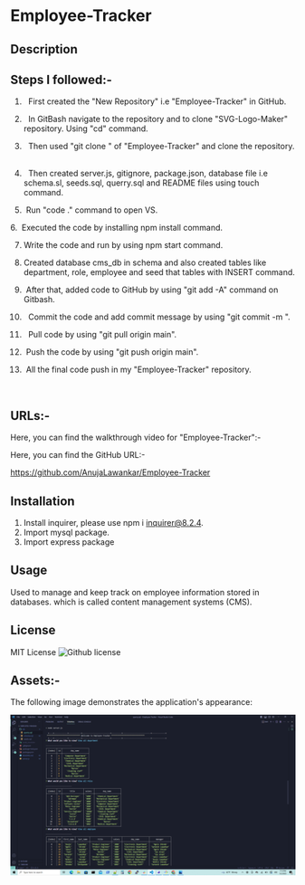 # Employee-Tracker


## Description
     


## Steps I followed:-

1.   First  created the "New Repository" i.e "Employee-Tracker" in GitHub.

2.   In GitBash  navigate to the repository and  to clone "SVG-Logo-Maker" repository. Using "cd" command.

3.   Then used "git clone <ssh key>" of "Employee-Tracker" and clone the repository.
  
4.   Then  created server.js, gitignore, package.json, database file i.e schema.sl, seeds.sql, querry.sql and README files using touch command.

5.  Run "code ." command to open VS.

6.  Executed the code by installing npm install command.

7.  Write the code and run by using npm start command.

8. Created  database cms_db in schema and also created tables like department, role, employee and seed that tables with INSERT command.

9.  After that, added code to GitHub by using "git add -A" command on Gitbash. 
 
10.   Commit the code and add commit message by using "git commit -m <message>".

11.   Pull code by using "git pull origin main".

12.  Push the code by using "git push origin main".

13.  All the final code push in my "Employee-Tracker" repository.


 

## URLs:-
Here, you can find the walkthrough video for "Employee-Tracker":- 





Here, you can find the GitHub URL:-

https://github.com/AnujaLawankar/Employee-Tracker


## Installation

1. Install inquirer, please use npm i inquirer@8.2.4.
2. Import mysql package.
3. Import express package




## Usage

Used to manage and keep track on employee information stored in databases. which is called content management systems (CMS).


## License

 MIT  License  ![Github license](https://img.shields.io/badge/license-MIT-blue.svg)

## Assets:-

The following image demonstrates the application's appearance:

![Website](./assets/images/screenshot1.png)

